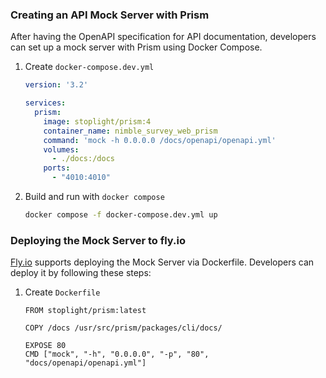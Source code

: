 ### Creating an API Mock Server with Prism

After having the OpenAPI specification for API documentation, developers can set up a mock server with Prism using Docker Compose.

1. Create `docker-compose.dev.yml`

    ```yaml
    version: '3.2'

    services:
      prism:
        image: stoplight/prism:4
        container_name: nimble_survey_web_prism
        command: 'mock -h 0.0.0.0 /docs/openapi/openapi.yml'
        volumes:
          - ./docs:/docs
        ports:
          - "4010:4010"
    ```

2. Build and run with `docker compose`

    ```bash
    docker compose -f docker-compose.dev.yml up
    ```

### Deploying the Mock Server to fly.io

[Fly.io](http://Fly.io) supports deploying the Mock Server via Dockerfile. Developers can deploy it by following these steps:

1. Create `Dockerfile`

    ```docker
    FROM stoplight/prism:latest

    COPY /docs /usr/src/prism/packages/cli/docs/

    EXPOSE 80
    CMD ["mock", "-h", "0.0.0.0", "-p", "80", "docs/openapi/openapi.yml"]
    ```
